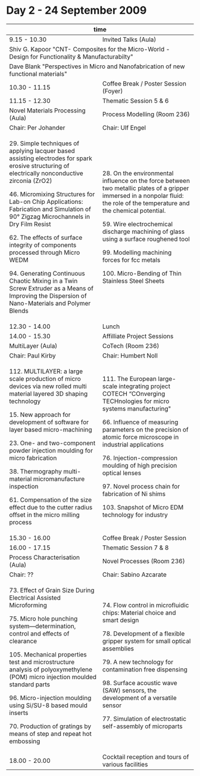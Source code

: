 # Day 2 - 24 September 2009

<!--break-->
<table class="full-program">
<col></col><col></col><col></col><col></col><col></col><col></col>
<thead>
  <tr><th colspan="6">time</th></tr>
</thead>
<tr class="emphasis time">
  <td colspan="2"> 9.15 - 10.30</td>
  <td colspan="4"> Invited Talks (Aula)</td>
</tr>
<tr>
  <td colspan="6"> Shiv G. Kapoor "CNT- Composites for the Micro-World - Design for Functionality & Manufacturabilty"</td>
</tr>
<tr>
  <td colspan="6"> Dave Blank "Perspectives in Micro and Nanofabrication of new functional materials"</td>
</tr>
<tr class="emphasis refreshments">
  <td colspan="2"> 10.30 - 11.15 </td>
  <td colspan="4"> Coffee Break / Poster Session (Foyer)  </td>
</tr>
<tr class="emphasis time">
  <td colspan="2"> 11.15 - 12.30 </td>
  <td colspan="4">Thematic Session 5 & 6 </td>
</tr>
<tr class="emphasis">
  <td colspan="3"> Novel Materials Processing  (Aula)</td>
  <td colspan="3"> Process Modelling  (Room 236)</td>
</tr>
<tr class="emphasis">
  <td colspan="3"> Chair: Per Johander </td>
  <td colspan="3"> Chair: Ulf Engel </td>
</tr>
<tr>
<td colspan="3">
<p>29. Simple techniques of applying lacquer based assisting electrodes for spark erosive structuring of electrically nonconductive zirconia (ZrO2)</p>
<p>46. Micromixing Structures for Lab-on Chip Applications: Fabrication and Simulation of 90° Zigzag Microchannels in Dry Film Resist</p>
<p>62. The effects of surface integrity of components processed through Micro WEDM</p>
<p>94. Generating Continuous Chaotic Mixing in a Twin Screw Extruder as a Means of Improving the Dispersion of Nano-Materials and Polymer Blends</p>
</td>
<td colspan="3">
<p>28. On the environmental influence on the force between two metallic plates of a gripper immersed in a nonpolar fluid: the role of the temperature and the chemical potential.</p>
<p>59. Wire electrochemical discharge machining of glass using a surface roughened tool</p>
<p>99. Modelling machining forces for fcc metals</p>
<p>100. Micro-Bending of Thin Stainless Steel Sheets</p>
</td>

</tr>
<tr class="emphasis refreshments">
   <td colspan="2">   12.30 - 14.00  </td>
   <td colspan="4"> Lunch</td>
</tr>
<tr class="emphasis time">
  <td colspan="2"> 14.00 - 15.30 </td>
  <td colspan="4"> Affilliate Project Sessions </td>
</tr>
<tr class="emphasis">
  <td colspan="3"> MultiLayer  (Aula)</td>
  <td colspan="3"> CoTech  (Room 236)</td>
</tr>
<tr class="emphasis">
  <td colspan="3"> Chair: Paul Kirby </td>
  <td colspan="3"> Chair: Humbert Noll </td>
</tr>
<tr>
  <td colspan="3">
<p>112. MULTILAYER: a large scale production of micro devices via new rolled multi material layered 3D shaping technology</p>
<p>15. New approach for development of software for layer based micro-machining</p>
<p>23. One- and two-component powder injection moulding for micro fabrication</p>
<p>38. Thermography multi-material micromanufacture inspection</p>
<p>61. Compensation of the size effect due to the cutter radius offset in the micro milling process</p>
  </td>
  <td colspan="3">
<p>111. The European large-scale integrating project COTECH “COnverging TECHnologies for micro systems manufacturing"</p>
<p>66. Influence of measuring parameters on the precision of atomic force microscope in industrial applications</p>
<p>76. Injection-compression moulding of high precision optical lenses</p>
<p>97. Novel process chain for fabrication of Ni shims</p>
<p>103. Snapshot of Micro EDM technology for industry</p>
  </td>
</tr>
<tr class="emphasis refreshments">
  <td colspan="2"> 15.30 - 16.00 </td>
  <td colspan="4"> Coffee Break / Poster Session </td>
</tr>
<tr class="emphasis time">
  <td colspan="2"> 16.00 - 17.15 </td>
  <td colspan="4"> Thematic Session 7 & 8 </td>
</tr>
<tr class="emphasis" >
  <td colspan="3"> Process Characterisation (Aula)</td>
  <td colspan="3"> Novel Processes (Room 236)</td>
</tr>
<tr class="emphasis">
  <td colspan="3"> Chair: ?? </td>
  <td colspan="3"> Chair: Sabino Azcarate </td>
</tr>
<tr>
  <td colspan="3"> 
<p>73. Effect of Grain Size During Electrical Assisted Microforming</p>
<p>75. Micro hole punching system—determination, control and effects of clearance</p>
<p>105. Mechanical properties test and microstructure analysis of polyoxymethylene (POM) micro injection moulded standard parts</p>
<p>96. Micro-injection moulding using Si/SU-8 based mould inserts</p>
<p>70. Production of gratings by means of step and repeat hot embossing</p>
  </td>
  <td colspan="3"> 
<p>74. Flow control in microfluidic chips: Material choice and smart design </p>
<p>78. Development of a flexible gripper system for small optical assemblies</p>
<p>79. A new technology for contamination free dispensing</p>
<p>98. Surface acoustic wave (SAW) sensors, the development of a versatile sensor</p>
<p>77. Simulation of electrostatic self-assembly of microparts</p>
  </td>
</tr>

<tr class="emphasis refreshments">
  <td colspan="2"> 18.00 - 20.00 </td>
  <td colspan="4"> Cocktail reception and tours of various facilities </td>
</tr>
</table>